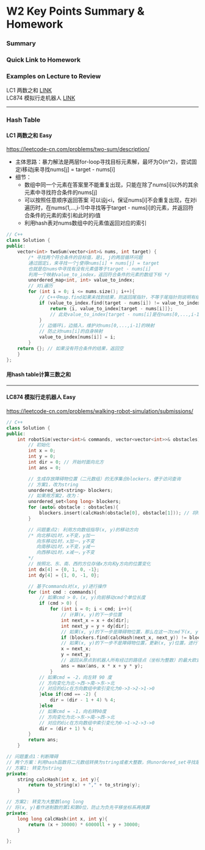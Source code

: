 # W2 Key Points Summary & Homework

### Summary

### Quick Link to Homework

### Examples on Lecture to Review
LC1 两数之和 [LINK](#lc1-两数之和-easy)  
LC874 模拟行走机器人 [LINK](#lc874-模拟行走机器人-easy)

-------
### Hash Table

#### LC1 两数之和 Easy
https://leetcode-cn.com/problems/two-sum/description/
- 主体思路：暴力解法是两层for-loop寻找目标元素解，最坏为O(n^2)，尝试固定i移动j来寻找nums[j] = target - nums[i]
- 细节：
  - 数组中同一个元素在答案里不能重复出现，只能在除了nums[i]以外的其余元素中寻找符合条件的nums[j]
  - 可以按照任意顺序返回答案
  可以设j<i，保证nums[i]不会重复出现，在对i遍历时，在nums(1,...,i-1)中寻找等于target - nums[i]的元素，并返回符合条件的元素的索引和此时的i值
  - 利用hash表对nums数组中的元素值返回对应的索引
```C++
// C++
class Solution {
public:
    vector<int> twoSum(vector<int>& nums, int target) {
        /* 寻找两个符合条件的目标值，是i, j的两层循环问题
        通过固定i，来寻找一个j使得nums[i] + nums[j] = target
        也就是在nums中寻找有没有元素值等于target - nums[i]
        利用一个映射value_to_index，返回符合条件的元素的数组下标 */ 
        unordered_map<int, int> value_to_index; 
        // 对i遍历
        for (int i = 0; i <= nums.size(); i++){
            // C++中map.find如果未找到结果，则返回尾指针，不等于尾指针则说明有结果
            if (value_to_index.find(target - nums[i]) != value_to_index.end()) {
                return {i, value_to_index[target - nums[i]]}; 
                // 此处value_to_index[target - nums[i]是在nums[0,...,i-1]中寻找
            }
            // 边循环i，边插入，维护对nums[0,...,i-1]的映射
            // 防止对nums[i]的自身映射
            value_to_index[nums[i]] = i; 
        } 
    return {}; // 如果没有符合条件的结果，返回空
    }
};

```

#### 用hash table计算三数之和



-------

#### LC874 模拟行走机器人 Easy
https://leetcode-cn.com/problems/walking-robot-simulation/submissions/

```C++
// C++
class Solution {
public:
    int robotSim(vector<int>& commands, vector<vector<int>>& obstacles) {
        // 初始化
        int x = 0;
        int y = 0;
        int dir = 0; // 开始时面向北方
        int ans = 0;

        // 生成存放障碍物位置（二元数组）的无序集合blockers，便于访问查询
        // 方案1，改为string
        unordered_set<string> blockers; 
        // 如果用方案2，改为：
        unordered_set<long long> blockers;
        for (auto& obstacle : obstacles){
            blockers.insert(calcHash(obstacle[0], obstacle[1])); // 将hash函数计算后的key作为blockers中的索引
        }

        // 问题重点2: 利用方向数组指导(x, y)的移动方向
        /* 向北移动1时，x不变，y加一
           向东移动1时，x加一，y不变
           向南移动1时，x不变，y减一
           向西移动1时，x减一，y不变
        */
        // 按照北、东、南、西的方位存储x方向和y方向的位置变化
        int dx[4] = {0, 1, 0, -1};
        int dy[4] = {1, 0, -1, 0};

        // 基于commands对(x, y)进行操作
        for (int cmd : commands){
            // 如果cmd > 0，(x, y)向前移动cmd个单位长度
            if (cmd > 0) {
                for (int i = 0; i < cmd; i++){
                    // 计算(x, y)的下一步位置
                    int next_x = x + dx[dir];
                    int next_y = y + dy[dir];
                    // 如果(x, y)的下一步是障碍物位置，那么在这一次cmd下(x, y)位置不变，等待下一次cmd
                    if (blockers.find(calcHash(next_x, next_y)) != blockers.end()) break;
                    // 如果(x, y)的下一步不是障碍物位置，更新(x, y)位置，进行下一步操作
                    x = next_x;
                    y = next_y;
                    // 返回从原点到机器人所有经过的路径点（坐标为整数）的最大欧式距离的平方
                    ans = max(ans, x * x + y * y);
                }
            // 如果cmd = -2，向左转 90 度
            // 方向变化为北->西->南->东->北
            // 对应的dic在方向数组中索引变化为0->3->2->1->0
            }else if(cmd == -2) {
                dir = (dir - 1 + 4) % 4;
            }else
            // 如果cmd = -1，向右转90度
            // 方向变化为北->东->南->西->北
            // 对应的dic在方向数组中索引变化为0->1->2->3->0
            dir = (dir + 1) % 4;
        }
        return ans;
    }

// 问题重点1：判断障碍
// 两个方案：利用hash函数将二元数组转换为string或者大整数，供unordered_set寻找是否有blocker
// 方案1: 转变为string
private:
    string calcHash(int x, int y){
        return to_string(x) + "," + to_string(y); 
    }

// 方案2: 转变为大整数long long
// 将(x, y)看作进制数的第1和第0位，防止为负先平移坐标系再换算
private:
    long long calcHash(int x, int y){
        return (x + 30000) * 60000ll + y + 30000;
    }

};

```























